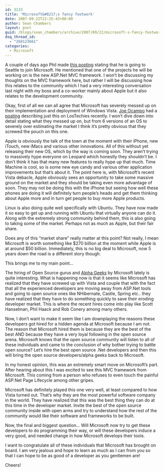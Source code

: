 ```yaml
---
id: 3133
title: 'Microsoft&#8217;s fancy footwork'
date: 2007-09-22T22:25:43+00:00
author: Sean Chambers
layout: post
guid: /blogs/sean_chambers/archive/2007/09/22/microsoft-s-fancy-footwork.aspx
dsq_thread_id:
  - "268123661"
categories:
  - Microsoft
---
```

A couple of days ago Phil made <a href="http://haacked.com/archive/2007/09/17/why-is-microsoft-removing-my-mvp-status.aspx" target="_blank">this posting</a>&nbsp;stating that he is going to Seattle to join Microsoft. He mentioned that one of the projects he will be working on is the new ASP.Net MVC framework. I won&#8217;t be discussing my thoughts on the MVC framework here, but rather I will be discussing how this relates to the community which I had a very interesting conversation last night with my boss and a co-worker mainly about Apple but it also relates to the development community.

Okay, first of all we can all agree that Microsoft has severely messed up on their implementation and deployment of Windows Vista. <a href="http://www.lostechies.com/blogs/joe_ocampo/default.aspx" target="_blank">Joe Ocampo</a> had a <a href="http://www.lostechies.com/blogs/joe_ocampo/archive/2007/09/19/i-am-having-the-vista-usb-blues.aspx" target="_blank">posting</a> describing just this on LosTechies recently. I won&#8217;t dive down into detail stating what they messed up on, but from 6 versions of an OS to severely over estimating the market I think it&#8217;s pretty obvious that they screwed the pouch on this one.

Apple is obviously the talk of the town at the moment with their iPhone, new iTouch, new&nbsp;iMacs&nbsp;and various other innovations. All of this without yet releasing their new OS, which by the way is coming soon. They aren&#8217;t trying to massively hype everyone on Leopard which honestly they shouldn&#8217;t be. I don&#8217;t think it has that many new features to really hype up that much. Time Machine is cool, so is some new eye candy and various other application improvements&nbsp;but that&#8217;s about it. The point here is, with Microsoft&#8217;s recent Vista debacle, Apple obviously sees an opportunity to take some massive ground on the market and they should be taking even more advantage of soon. They may not be doing this with the iPhone but seeing how well these phones are doing it will definitely turn people&#8217;s heads and get them thinking about Apple more and in turn get people to buy more Apple products.

Linux is also doing quite well specifically with Ubuntu. They have now made it so easy to get up and running with Ubuntu that virtually anyone can do it. Along with the extremely strong community behind them, this is also going to&nbsp;taking some of the market. Perhaps not as much as Apple, but their fair share.

Does any of this &#8220;market share&#8221; really matter at this point? Not really, I mean Microsoft is worth something like $270 billion at the moment while Apple is at around $50 billion. Immediately, this is no big deal to Microsoft,&nbsp;now 5 years down the road is a different story though.

This brings me to my main point&#8230;

The hiring of Open Source gurus&nbsp;and <a href="http://martinfowler.com/bliki/AlphaGeek.html" target="_blank">Alpha Geeks</a> by Microsoft lately is quite interesting. What is happening now is that it seems like Microsoft has realized that they have screwed up with Vista and couple that with the fact that all the experienced developers are moving away from ASP.Net tools and going to open source ones like NHibernate, Castle, Spring etc.. they have realized that they have to do something quickly&nbsp;to save their&nbsp;eroding developer market.&nbsp;This is where the recent hires come into play like Scott Hanselman, Phil Haack and&nbsp;Rob Conery among many others.

Now, I don&#8217;t want to make it seem like I am downplaying the reasons these developers got hired for a hidden agenda at Microsoft because I am not. The reason that Microsoft hired them is because they are the best of the best AND because they have a very loyal following in the open source arena. Microsoft knows that the open source community will listen to all of these individuals and came to the conclusion of why bother trying to battle open source? Let&#8217;s hire the best open source .Net developers and then this will bring the open source developers/alpha geeks&nbsp;back to Microsoft.

In my honest opinion, this was an extremely smart move on Microsoft&#8217;s part. After hearing about this I was&nbsp;excited&nbsp;to see this MVC framework from Microsoft. This coming from a person who refuses to even touch the painful ASP.Net Page Lifecycle among other gripes.

Microsoft has definitely played this one very well, at least compared to how Vista turned out. That&#8217;s why they are the most powerful software company in the world. They have&nbsp;realized that this was the best thing they can do at this time in the developer market. Invite the best of the open source community inside with open arms and try to understand how the rest of the community would like their software and frameworks to be built.

Now, the final and biggest question&#8230; Will Microsoft now try to get these developers to do programming their way, or will these developers induce a very good, and needed change in how Microsoft develops their tools.

I want to congratulate all of these individuals that Microsoft has brought on board. I am very jealous and hope to learn as much as I can from you so that I can hope to be as good of a developer as you gentlemen are!

Cheers!